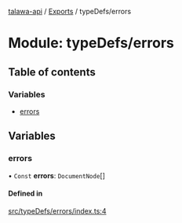 [talawa-api](../README.md) / [Exports](../modules.md) / typeDefs/errors

# Module: typeDefs/errors

## Table of contents

### Variables

- [errors](typeDefs_errors.md#errors)

## Variables

### errors

• `Const` **errors**: `DocumentNode`[]

#### Defined in

[src/typeDefs/errors/index.ts:4](https://github.com/PalisadoesFoundation/talawa-api/blob/362768f/src/typeDefs/errors/index.ts#L4)

